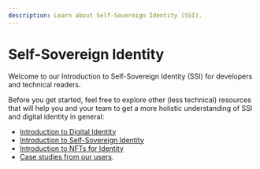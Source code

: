 ```yaml
---
description: Learn about Self-Sovereign Identity (SSI).
---
```


# Self-Sovereign Identity

Welcome to our Introduction to Self-Sovereign Identity (SSI) for developers and technical readers.

Before you get started, feel free to explore other (less technical) resources that will help you and your team to get a more holistic understanding of SSI and digital identity in general:   &#x20;

* [Introduction to Digital Identity](https://walt.id/decentralized-identity-explained/digital-identity)
* [Introduction to Self-Sovereign Identity](https://walt.id/decentralized-identity-explained/self-sovereign-identity-ssi)
* [Introduction to NFTs for Identity](https://walt.id/decentralized-identity-explained/nfts)
* [Case studies from our users](https://walt.id/case-studies).

